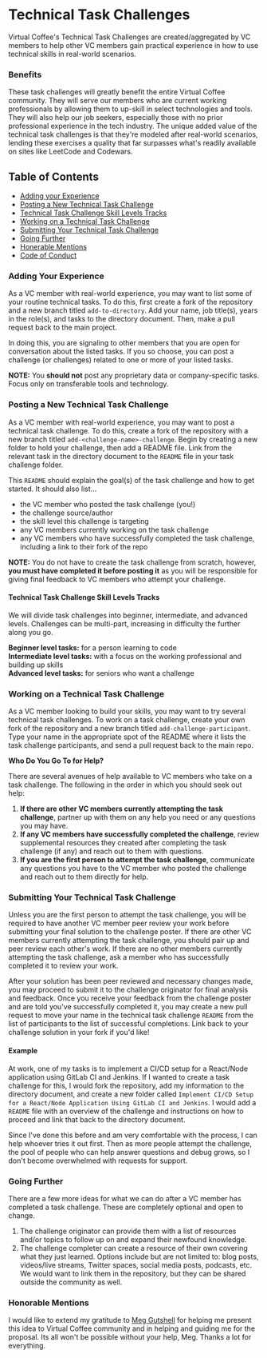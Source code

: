 # Technical Task Challenges

Virtual Coffee's Technical Task Challenges are created/aggregated by VC members to help other VC members gain practical experience in how to use technical skills in real-world scenarios.

### Benefits

These task challenges will greatly benefit the entire Virtual Coffee community. They will serve our members who are current working professionals by allowing them to up-skill in select technologies and tools. They will also help our job seekers, especially those with no prior professional experience in the tech industry. The unique added value of the technical task challenges is that they're modeled after real-world scenarios, lending these exercises a quality that far surpasses what's readily available on sites like LeetCode and Codewars.

## Table of Contents
- [Adding your Experience](#adding-your-experience)
- [Posting a New Technical Task Challenge](#posting-a-new-technical-task-challenge)
- [Technical Task Challenge Skill Levels Tracks](#technical-task-challenge-skill-levels-tracks)
- [Working on a Technical Task Challenge](#working-on-a-technical-task-challenge)
- [Submitting Your Technical Task Challenge](#submitting-your-technical-task-challenge)
- [Going Further](#going-further)
- [Honerable Mentions](#honorable-mentions)
- [Code of Conduct](./CODE_OF_CONDUCT.md)

### Adding Your Experience


As a VC member with real-world experience, you may want to list some of your routine technical tasks. To do this, first create a fork of the repository and a new branch titled `add-to-directory`. Add your name, job title(s), years in the role(s), and tasks to the directory document. Then, make a pull request back to the main project.

In doing this, you are signaling to other members that you are open for conversation about the listed tasks. If you so choose, you can post a challenge (or challenges) related to one or more of your listed tasks.

**NOTE:** You **should not** post any proprietary data or company-specific tasks. Focus only on transferable tools and technology.


### Posting a New Technical Task Challenge


As a VC member with real-world experience, you may want to post a technical task challenge. To do this, create a fork of the repository with a new branch titled `add-<challenge-name>-challenge`. Begin by creating a new folder to hold your challenge, then add a README file. Link from the relevant task in the directory document to the `README` file in your task challenge folder.

This `README` should explain the goal(s) of the task challenge and how to get started. It should also list…

- the VC member who posted the task challenge (you!)
- the challenge source/author
- the skill level this challenge is targeting
- any VC members currently working on the task challenge
- any VC members who have successfully completed the task challenge, including a link to their fork of the repo

**NOTE:** You do not have to create the task challenge from scratch, however, **you must have completed it before posting it** as you will be responsible for giving final feedback to VC members who attempt your challenge.

#### Technical Task Challenge Skill Levels Tracks

We will divide task challenges into beginner, intermediate, and advanced levels. Challenges can be multi-part, increasing in difficulty the further along you go.

**Beginner level tasks:** for a person learning to code <br />
**Intermediate level tasks:** with a focus on the working professional and building up skills <br />
**Advanced level tasks:** for seniors who want a challenge

### Working on a Technical Task Challenge

As a VC member looking to build your skills, you may want to try several technical task challenges. To work on a task challenge, create your own fork of the repository and a new branch titled `add-challenge-participant`. Type your name in the appropriate spot of the README where it lists the task challenge participants, and send a pull request back to the main repo.

**Who Do You Go To for Help?**

There are several avenues of help available to VC members who take on a task challenge. The following in the order in which you should seek out help:

1. **If there are other VC members currently attempting the task challenge**, partner up with them on any help you need or any questions you may have.
2. **If any VC members have successfully completed the challenge**, review supplemental resources they created after completing the task challenge (if any) and reach out to them with questions.
3. **If you are the first person to attempt the task challenge**, communicate any questions you have to the VC member who posted the challenge and reach out to them directly for help.

### Submitting Your Technical Task Challenge

Unless you are the first person to attempt the task challenge, you will be required to have another VC member peer review your work before submitting your final solution to the challenge poster. If there are other VC members currently attempting the task challenge, you should pair up and peer review each other's work. If there are no other members currently attempting the task challenge, ask a member who has successfully completed it to review your work.

After your solution has been peer reviewed and necessary changes made, you may proceed to submit it to the challenge originator for final analysis and feedback. Once you receive your feedback from the challenge poster and are told you've successfully completed it, you may create a new pull request to move your name in the technical task challenge `README` from the list of participants to the list of successful completions. Link back to your challenge solution in your fork if you'd like!

#### Example


At work, one of my tasks is to implement a CI/CD setup for a React/Node application using GitLab CI and Jenkins. If I wanted to create a task challenge for this, I would fork the repository, add my information to the directory document, and create a new folder called `Implement CI/CD Setup for a React/Node Application Using GitLab CI and Jenkins`. I would add a `README` file with an overview of the challenge and instructions on how to proceed and link that back to the directory document.

Since I've done this before and am very comfortable with the process, I can help whoever tries it out first. Then as more people attempt the challenge, the pool of people who can help answer questions and debug grows, so I don't become overwhelmed with requests for support.

### Going Further

There are a few more ideas for what we can do after a VC member has completed a task challenge. These are completely optional and open to change.

1. The challenge originator can provide them with a list of resources and/or topics to follow up on and expand their newfound knowledge.
2. The challenge completer can create a resource of their own covering what they just learned. Options include but are not limited to: blog posts, videos/live streams, Twitter spaces, social media posts, podcasts, etc. We would want to link them in the repository, but they can be shared outside the community as well.

### Honorable Mentions

I would like to extend my gratitude to [Meg Gutshell](https://github.com/meg-gutshall) for helping me present this idea to Virtual Coffee community and in helping and guiding me for the proposal. Its all won't be possible without your help, Meg. Thanks a lot for everything.
